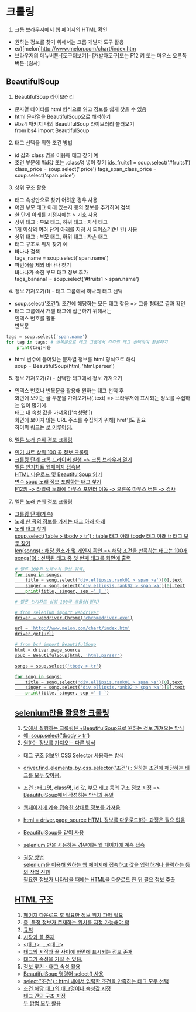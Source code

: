# 크롤링
1. 크롬 브라우저에서 웹 페이지의 HTML 확인
- 원하는 정보를 찾기 위해서는 크롬 개발자 도구 활용
- ex)[melon]http://www.melon.com/chart/index.htm
- 브라우저의 메뉴버튼-[도구더보기]- [개발자도구]또는 F12 키 또는 마우스 오른쪽 버튼-[검사]

## BeautifulSoup
1. BeautifulSoup 라이브러리
- 문자열 데이터를 html 형식으로 읽고 정보를 쉽게 찾을 수 있음
- html 문자열을 BeautifulSoup으로 해석하기
- #bs4 패키지 내의 BeautifulSoup 라이브러리 불러오기<br>
from bs4 import BeautifulSoup

2. 태그 선택을 위한 조건 방법
- id 값과 class 명을 이용해 태그 찾기 예
- 조건 부분에 #id값 또는 .class명 넣어 찾기
ids_fruits1 = soup.select('#fruits1')
class_price =  soup.select('.price')
tags_span_class_price = soup.select('span.price')

3. 상위 구조 활용
- 태그 속성만으로 찾기 어려운 경우 사용
- 어떤 부모 태그 아래 있는지 등의 정보를 추가하여 검색
- 한 단게 아래를 지정시에는 > 기호 사용
- 상위 태그 : 부모 태그, 하위 태그 : 자식 태그
- 1개 이상의 여러 단계 아래를 지정 시 띄어스기(빈 칸) 사용
- 상위 태그 : 부모 태그, 하위 태그 : 자손 태그
- 태그 구조로 위치 찾기 예
- 바나나 검색
<br> tags_name = soup.select('span.name')
- 파인애플 제외 바나나 찾기
<br> 바나나가 속한 부모 태그 정보 추가<br>
tags_banana1 = soup.select('#fruits1 > span.name')

4. 정보 가져오기(1) - 태그 그룹에서 하나의 태그 선택

- soup.select('조건'): 조건에 해당하는 모든 태그 찾음 => 그룹 형태로 결과 확인
- 태그 그룹에서 개별 태그에 접근하기 위해서는<br>
인덱스 번호를 활용<br>
반복문<br>

```python
tags = soup.select('span.name')
for tag in tags: # 반복문으로 태그 그룹에서 각각의 태그 선택하여 활용하기
    print(tag)사용
```

- html 변수에 들어있는 문자열 정보를 html 형식으로 해석<br>
soup = BeautifulSoup(html, 'html.parser')

5. 정보 가져오기(2) - 선택한 태그에서 정보 가져오기
- 인덱스 번호나 반복문을 활용해 원하는 태그 선택 후<br>
화면에 보이는 글 부분을 가져오거나(.text) => 브라우저에 표시되는 정보를 수집하는 일이 많기에.<br>
태그 내 속성 값을 가져옴(['속성명'])<br>
화면에 보이지 않는 URL 주소를 수집하기 위해['href']도 필요<br>
하이퍼 링크는 <a href ='URL주소'>로 이루어짐.

6. 멜론 노래 순위 정보 크롤링
- 인기 차트 상위 100 곡 정보 크롤링
- 크롤링 단계
크롬 드라이버 실행 => 크롬 브라우저 열기<br>
멜론 인기차트 웹페이지 접속M<br>
HTML 다운로드 및 BeautifulSoup 읽기<br>
변수 soup 노래 정보 포함하는 태그 찾기<br>
F12키 -> 라일락 노래에 마우스 포인터 이동 -> 오른쪽 마우스 버튼 -> 검사

7. 멜론 노래 순위 정보 크롤링
- 크롤링 단계(계속)
- 노래 한 곡의 정보를 가지는 태그 <table> 아래 <tbody> 아래 <tr>
- 노래 태그 찾기<br>
soup.select(‘table > tbody > tr') : table 태그 아래 tbody 태그 아래 tr 태그 모두 찾기<br>
len(songs) : 해당 원소가 몇 개인지 확인 => 해당 조건을 만족하는 태그는 100개<br>
songs[0] : 선택된 태그 중 첫 번째 태그를 화면에 출력<br>

```python
# 멜론 100위 노래순위 정보 검색.
for song in songs:
    title = song.select('div.ellipsis.rank01 > span >a')[0].text
    singer = song.select('div.ellipsis.rank02 > span >a')[0].text
    print(title, singer, sep =' | ')

# 멜론 인기차트 상위 100곡 크롤링(정리)

# from selenium import webdriver
driver = webdriver.Chrome('chromedriver.exe')

url = 'http://www.melon.com/chart/index.htm'
driver.get(url)

# from bs4 import BeautifulSoup
html = driver.page_source
soup = BeautifulSoup(html, 'html.parser')

songs = soup.select('tbody > tr')

for song in songs:
    title = song.select('div.ellipsis.rank01 > span >a')[0].text
    singer = song.select('div.ellipsis.rank02 > span >a')[0].text
    print(title, singer, sep =' | ')
```

## selenium만을 활용한 크롤링
1. 앞에서 실행하는 크롤링은 +BeautifulSoup으로 원하는 정보 가져오는 방식
- 예: soup.select('tbody > tr')

2. 원하는 정보를 가져오는 다른 방식
- 태그 구조 정보인 CSS Selector 사용하는 방식
- driver.find_elements_by_css_selector('조건') : 원하는 조건에 해당하는 태그를 모두 찾아옴.
- 조건 : 태그명, class명, id 값, 부모 태그 등의 구조 정보 지정 => BeautifulSoup에서 작성하는 방식과 동일

- 웹페이지에 계속 접속한 상태로 정보를 가져옴
- html = driver.page_source HTML 정보를 다운로드하는 과정은 필요 없음
- BeautifulSoup을 같이 사용
- selenium 만을 사용하는 경우에는 웹 페이지에 계속 접속
- 권장 방법<br>
selenium을 이용해 원하는 웹 페이지에 접속하고 값을 입력하거나 클릭하는 등의 작업 진행<br>
필요한 정보가 나타났을 때에는 HTML을 다운로드 한 뒤 필요 정보 추출<br>


## HTML 구조
1. 페이지 다운로드 후 필요한 정보 위치 파악 필요
2. 즉, 특정 정보가 존재하는 위치를 지정 가능해야 함
3. 규칙
4. 시작과 끝 존재
- <태그> ....<태그>
- 태그의 시작과 끝 사이에 화면에 표시되는 정보 존재
- 태그가 속성을 가질 수 있음.

5. 정보 찾기 - 태그 속성 활용
- BeautifulSoup 명령어 select() 사용
- select('조건') : html 내에서 입력한 조건을 만족하는 태그 모두 선택
- 조건
해당 태그의 태그명이나 속성값 지정<br>
태그 간의 구조 지정<br>
두 방법 모두 활용<br>





